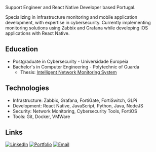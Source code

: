 Support Engineer and React Native Developer based Portugal.

Specializing in infrastructure monitoring and mobile application development, with expertise in cybersecurity. 
Currently implementing monitoring solutions using Zabbix and Grafana while developing iOS applications with React Native.

## Education
- Postgraduate in Cybersecurity - Universidade Europeia
- Bachelor's in Computer Engineering - Polytechnic of Guarda
  - Thesis: [Intelligent Network Monitoring System](https://luisantoniio1998.github.io/tese.pdf)

## Technologies
- Infrastructure: Zabbix, Grafana, FortiGate, FortiSwitch, GLPi
- Development: React Native, JavaScript, Python, Java, NodeJS
- Security: Network Monitoring, Cybersecurity Tools, FortiOS
- Tools: Git, Docker, VMWare

## Links
[![LinkedIn](https://img.shields.io/badge/-LinkedIn-0A66C2?style=flat)](https://www.linkedin.com/in/-luis-barros-/)
[![Portfolio](https://img.shields.io/badge/-Portfolio-000000?style=flat)](https://luisantoniio1998.github.io)
[![Email](https://img.shields.io/badge/-Email-EA4335?style=flat)](mailto:luisantoniio1998@gmail.com)

